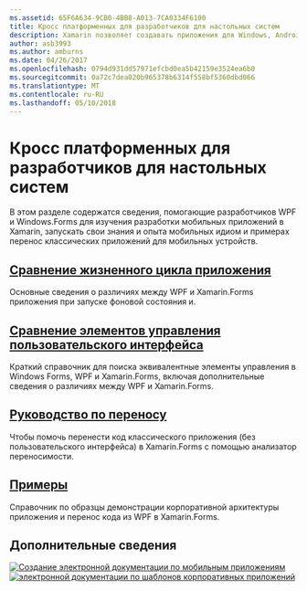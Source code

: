 ```yaml
---
ms.assetid: 65F6A634-9CB0-4BB8-A013-7CA0334F6100
title: Кросс платформенных для разработчиков для настольных систем
description: Xamarin позволяет создавать приложения для Windows, Android, iOS и Mac с помощью навыков работы с Windows Forms и WPF.
author: asb3993
ms.author: amburns
ms.date: 04/26/2017
ms.openlocfilehash: 0794d931dd57971efcbd0ea5b42159e3524ea6b0
ms.sourcegitcommit: 0a72c7dea020b965378b6314f558bf5360dbd066
ms.translationtype: MT
ms.contentlocale: ru-RU
ms.lasthandoff: 05/10/2018
---
```

# <a name="cross-platform-for-desktop-developers"></a>Кросс платформенных для разработчиков для настольных систем

В этом разделе содержатся сведения, помогающие разработчиков WPF и Windows.Forms для изучения разработки мобильных приложений в Xamarin, запускать свои знания и опыта мобильных идиом и примерах перенос классических приложений для мобильных устройств.

## <a name="app-lifecycle-comparisonlifecyclemd"></a>[Сравнение жизненного цикла приложения](lifecycle.md)

Основные сведения о различиях между WPF и Xamarin.Forms приложения при запуске фоновой состояния и.

## <a name="ui-controls-comparisoncontrolsindexmd"></a>[Сравнение элементов управления пользовательского интерфейса](controls/index.md)

Краткий справочник для поиска эквивалентные элементы управления в Windows Forms, WPF и Xamarin.Forms, включая дополнительные сведения о различиях между WPF и Xamarin.Forms.

## <a name="porting-guidanceportingmd"></a>[Руководство по переносу](porting.md)

Чтобы помочь перенести код классического приложения (без пользовательского интерфейса) в Xamarin.Forms с помощью анализатор переносимости.

## <a name="samplessamplesmd"></a>[Примеры](samples.md)

Справочник по образцы демонстрации корпоративной архитектуры приложения и перенос кода из WPF в Xamarin.Forms.

## <a name="learn-more"></a>Дополнительные сведения

[![Создание электронной документации по мобильным приложениям](images/creating-sml.png)](~/xamarin-forms/creating-mobile-apps-xamarin-forms/index.md) [ ![электронной документации по шаблонов корпоративных приложений](images/enterprise-sml.png)](~/xamarin-forms/enterprise-application-patterns/index.md)
